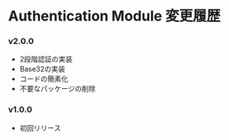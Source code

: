 # Authentication Module 変更履歴

### v2.0.0
- 2段階認証の実装
- Base32の実装
- コードの簡素化
- 不要なパッケージの削除

### v1.0.0
- 初回リリース
